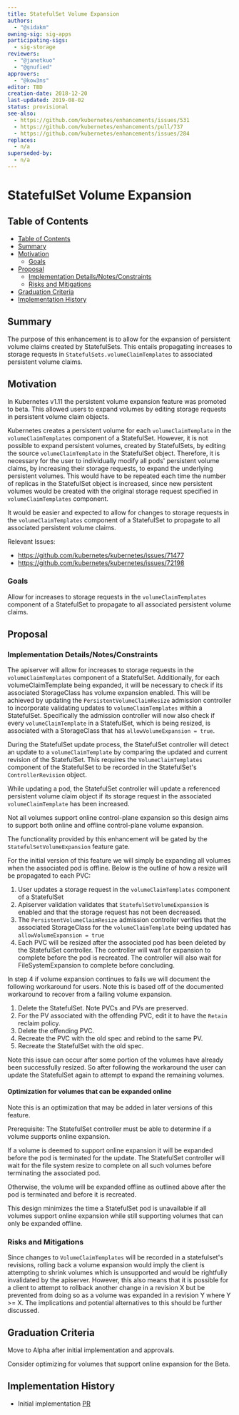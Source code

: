 ```yaml
---
title: StatefulSet Volume Expansion
authors:
  - "@sidakm"
owning-sig: sig-apps
participating-sigs:
  - sig-storage
reviewers:
  - "@janetkuo"
  - "@gnufied"
approvers:
  - "@kow3ns" 
editor: TBD
creation-date: 2018-12-20
last-updated: 2019-08-02
status: provisional
see-also:
  - https://github.com/kubernetes/enhancements/issues/531
  - https://github.com/kubernetes/enhancements/pull/737
  - https://github.com/kubernetes/enhancements/issues/284
replaces:
  - n/a
superseded-by:
  - n/a
---
```


# StatefulSet Volume Expansion

## Table of Contents

* [Table of Contents](#table-of-contents)
* [Summary](#summary)
* [Motivation](#motivation)
    * [Goals](#goals)
* [Proposal](#proposal)
    * [Implementation Details/Notes/Constraints](#implementation-detailsnotesconstraints)
    * [Risks and Mitigations](#risks-and-mitigations)
* [Graduation Criteria](#graduation-criteria)
* [Implementation History](#implementation-history)

[Tools for generating]: https://github.com/ekalinin/github-markdown-toc

## Summary

The purpose of this enhancement is to allow for the expansion of persistent volume claims created by StatefulSets. This entails propagating increases to storage requests in `StatefulSets.volumeClaimTemplates` to associated persistent volume claims.

## Motivation
In Kubernetes v1.11 the persistent volume expansion feature was promoted to beta. This allowed users to expand volumes by editing storage requests in persistent volume claim objects.

Kubernetes creates a persistent volume for each `volumeClaimTemplate` in the `volumeClaimTemplates` component of a StatefulSet. However, it is not possible to expand persistent volumes, created by StatefulSets, by editing the source `volumeClaimTemplate` in the StatefulSet object. Therefore, it is necessary for the user to individually modify all pods' persistent volume claims, by increasing their storage requests, to expand the underlying persistent volumes. This would have to be repeated each time the number of replicas in the StatefulSet object is increased, since new persistent volumes would be created with the original storage request specified in `volumeClaimTemplates` component.

It would be easier and expected to allow for changes to storage requests in the `volumeClaimTemplates` component of a StatefulSet to propagate to all associated persistent volume claims.

Relevant Issues:

* https://github.com/kubernetes/kubernetes/issues/71477
* https://github.com/kubernetes/kubernetes/issues/72198

### Goals

Allow for increases to storage requests in the `volumeClaimTemplates` component of a StatefulSet to propagate to all associated persistent volume claims.

## Proposal

### Implementation Details/Notes/Constraints

The apiserver will allow for increases to storage requests in the `volumeClaimTemplates` component of a StatefulSet. Additionally, for each volumeClaimTemplate being expanded, it will be necessary to check if its associated StorageClass has volume expansion enabled. This will be achieved by updating the `PersistentVolumeClaimResize` admission controller to incorporate validating updates to `volumeClaimTemplates` within a StatefulSet. Specifically the admission controller will now also check if every `volumeClaimTemplate` in a StatefulSet, which is being resized, is associated with a StorageClass that has `allowVolumeExpansion = true`.

During the StatefulSet update process, the StatefulSet controller will detect an update to a `volumeClaimTemplate` by comparing the updated and current revision of the StatefulSet. This requires the `VolumeClaimTemplates` component of the StatefulSet to be recorded in the StatefulSet's `ControllerRevision` object. 

While updating a pod, the StatefulSet controller will update a referenced persistent volume claim object if its storage request in the associated `volumeClaimTemplate` has been increased.

Not all volumes support online control-plane expansion so this design aims to support both online and offline control-plane volume expansion.

The functionality provided by this enhancement will be gated by the `StatefulSetVolumeExpansion` feature gate.

For the initial version of this feature we will simply be expanding all volumes when the associated pod is offline. Below is the outline of how a resize will be propagated to each PVC:

1. User updates a storage request in the `volumeClaimTemplates` component of a StatefulSet
2. Apiserver validation validates that `StatefulSetVolumeExpansion` is enabled and that the storage request has not been decreased.
3. The `PersistentVolumeClaimResize` admission controller verifies that the associated StorageClass for the `volumeClaimTemplate` being updated has `allowVolumeExpansion = true`
4. Each PVC will be resized after the associated pod has been deleted by the StatefulSet controller. The controller will wait for expansion to complete before the pod is recreated. The controller will also wait for FileSystemExpansion to complete before concluding.

In step 4 if volume expansion continues to fails we will document the following workaround for users. Note this is based off of the documented workaround to recover from a failing volume expansion.

1. Delete the StatefulSet. Note PVCs and PVs are preserved.
2. For the PV associated with the offending PVC, edit it to have the `Retain` reclaim policy.
3. Delete the offending PVC.
4. Recreate the PVC with the old spec and rebind to the same PV.
5. Recreate the StatefulSet with the old spec.

Note this issue can occur after some portion of the volumes have already been successfully resized. So after following the workaround the user can update the StatefulSet again to attempt to expand the remaining volumes. 

#### Optimization for volumes that can be expanded online

Note this is an optimization that may be added in later versions of this feature.

Prerequisite: The StatefulSet controller must be able to determine if a volume supports online expansion.

If a volume is deemed to support online expansion it will be expanded before the pod is terminated for the update. The StatefulSet controller will wait for the file system resize to complete on all such volumes before terminating the associated pod.

Otherwise, the volume will be expanded offline as outlined above after the pod is terminated and before it is recreated.

This design minimizes the time a StatefulSet pod is unavailable if all volumes support online expansion while still supporting volumes that can only be expanded offline.

### Risks and Mitigations

Since changes to `VolumeClaimTemplates` will be recorded in a statefulset's revisions, rolling back a volume expansion would imply the client is attempting to shrink volumes which is unsupported and would be rightfully invalidated by the apiserver. However, this also means that it is possible for a client to attempt to rollback another change in a revision X but be prevented from doing so as a volume was expanded in a revision Y where Y >= X. The implications and potential alternatives to this should be further discussed.

## Graduation Criteria

Move to Alpha after initial implementation and approvals.

Consider optimizing for volumes that support online expansion for the Beta.

## Implementation History

* Initial implementation [PR](https://github.com/kubernetes/kubernetes/pull/71384/files)

